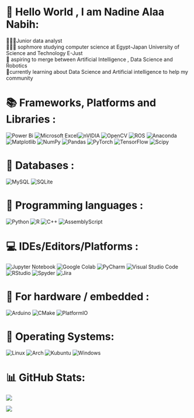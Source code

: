 # 👋 Hello World , I am Nadine Alaa Nabih:
👩🏻‍💻Junior data analyst<br>
👩🏻‍🎓 sophmore studying computer science at Egypt-Japan University of Science and Technology E-Just<br>
🤖 aspiring to merge between Artificial Intelligence , Data Science and Robotics<br>
💭currently learning about Data Science and Artificial intelligence to help my community


<!--# 🌐 Socials and platforms :
![Kaggle](https://img.shields.io/badge/Kaggle-035a7d?style=for-the-badge&logo=kaggle&logoColor=white)
![GitHub](https://img.shields.io/badge/github-%23121011.svg?style=for-the-badge&logo=github&logoColor=white)![LinkedIn](https://img.shields.io/badge/linkedin-%230077B5.svg?style=for-the-badge&logo=linkedin&logoColor=white)![Gmail](https://img.shields.io/badge/Gmail-D14836?style=for-the-badge&logo=gmail&logoColor=white)
![Upwork](https://img.shields.io/badge/UpWork-6FDA44?style=for-the-badge&logo=Upwork&logoColor=white) -->


<!--# 💻 Tech Stack: -->

# 📚 Frameworks, Platforms and Libraries :
![Power Bi](https://img.shields.io/badge/power_bi-F2C811?style=for-the-badge&logo=powerbi&logoColor=black) ![Microsoft Excel](https://img.shields.io/badge/Microsoft_Excel-217346?style=for-the-badge&logo=microsoft-excel&logoColor=white)![nVIDIA](https://img.shields.io/badge/cuda-000000.svg?style=for-the-badge&logo=nVIDIA&logoColor=green) ![OpenCV](https://img.shields.io/badge/opencv-%23white.svg?style=for-the-badge&logo=opencv&logoColor=white) ![ROS](https://img.shields.io/badge/ros-%230A0FF9.svg?style=for-the-badge&logo=ros&logoColor=white) ![Anaconda](https://img.shields.io/badge/Anaconda-%2344A833.svg?style=for-the-badge&logo=anaconda&logoColor=white)![Matplotlib](https://img.shields.io/badge/Matplotlib-%23ffffff.svg?style=for-the-badge&logo=Matplotlib&logoColor=black) ![NumPy](https://img.shields.io/badge/numpy-%23013243.svg?style=for-the-badge&logo=numpy&logoColor=white) ![Pandas](https://img.shields.io/badge/pandas-%23150458.svg?style=for-the-badge&logo=pandas&logoColor=white) ![PyTorch](https://img.shields.io/badge/PyTorch-%23EE4C2C.svg?style=for-the-badge&logo=PyTorch&logoColor=white) ![TensorFlow](https://img.shields.io/badge/TensorFlow-%23FF6F00.svg?style=for-the-badge&logo=TensorFlow&logoColor=white) ![Scipy](https://img.shields.io/badge/SciPy-%230C55A5.svg?style=for-the-badge&logo=scipy&logoColor=%white) 
# 💾 Databases : 
![MySQL](https://img.shields.io/badge/mysql-4479A1.svg?style=for-the-badge&logo=mysql&logoColor=white) ![SQLite](https://img.shields.io/badge/sqlite-%2307405e.svg?style=for-the-badge&logo=sqlite&logoColor=white)

# 👾 Programming languages :
![Python](https://img.shields.io/badge/python-3670A0?style=for-the-badge&logo=python&logoColor=ffdd54) ![R](https://img.shields.io/badge/r-%23276DC3.svg?style=for-the-badge&logo=r&logoColor=white) ![C++](https://img.shields.io/badge/c++-%2300599C.svg?style=for-the-badge&logo=c%2B%2B&logoColor=white) ![AssemblyScript](https://img.shields.io/badge/assembly%20script-%23000000.svg?style=for-the-badge&logo=assemblyscript&logoColor=white) 


# 💻 IDEs/Editors/Platforms :
![Jupyter Notebook](https://img.shields.io/badge/jupyter-%23FA0F00.svg?style=for-the-badge&logo=jupyter&logoColor=white) ![Google Colab](https://img.shields.io/badge/Google%20Colab-%23F9A825.svg?style=for-the-badge&logo=googlecolab&logoColor=white) 
![PyCharm](https://img.shields.io/badge/pycharm-143?style=for-the-badge&logo=pycharm&logoColor=black&color=black&labelColor=green) ![Visual Studio Code](https://img.shields.io/badge/Visual%20Studio%20Code-0078d7.svg?style=for-the-badge&logo=visual-studio-code&logoColor=white) ![RStudio](https://img.shields.io/badge/RStudio-4285F4?style=for-the-badge&logo=rstudio&logoColor=white) ![Spyder](https://img.shields.io/badge/Spyder-838485?style=for-the-badge&logo=spyder%20ide&logoColor=maroon) ![Jira](https://img.shields.io/badge/jira-%230A0FFF.svg?style=for-the-badge&logo=jira&logoColor=white) 

# 🤖 For hardware / embedded :
 ![Arduino](https://img.shields.io/badge/-Arduino-00979D?style=for-the-badge&logo=Arduino&logoColor=white) ![CMake](https://img.shields.io/badge/CMake-%23008FBA.svg?style=for-the-badge&logo=cmake&logoColor=white) ![PlatformIO](https://img.shields.io/badge/PlatformIO-%23222.svg?style=for-the-badge&logo=platformio&logoColor=%23f5822a)

# 🐧 Operating Systems:
![Linux](https://img.shields.io/badge/Linux-FCC624?style=for-the-badge&logo=linux&logoColor=black) ![Arch](https://img.shields.io/badge/Arch%20Linux-1793D1?logo=arch-linux&logoColor=fff&style=for-the-badge) ![Kubuntu](https://img.shields.io/badge/-KUbuntu-%230079C1?style=for-the-badge&logo=kubuntu&logoColor=white)  ![Windows](https://img.shields.io/badge/Windows-0078D6?style=for-the-badge&logo=windows&logoColor=white)

# 📊 GitHub Stats:
![](https://github-readme-stats.vercel.app/api?username=NadineNabih&show_icons=true&bg_color=1e1e2e&text_color=f5c2e4&icon_color=cba6f7&title_color=96d1ee&hide_border=true&include_all_commits=true&count_private=true)
<!--![](https://github-readme-streak-stats.herokuapp.com/?user=NadineNabih&bg_color=1e1e2e&text_color=f5c2e4&icon_color=cba6f7&title_color=96d1ee&hide_border=false)<br/> -->
![](https://github-readme-stats.vercel.app/api/top-langs/?username=NadineNabih&bg_color=1e1e2e&text_color=f5c2e4&icon_color=cba6f7&title_color=96d1ee&hide_border=true&include_all_commits=true&count_private=true&layout=compact)

<!--### 🔝 Top Contributed Repo
![](https://github-contributor-stats.vercel.app/api?username=NadineNabih&limit=5&theme=synthwave&combine_all_yearly_contributions=true) -->

<!-- Proudly created with GPRM ( https://gprm.itsvg.in ) -->
